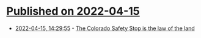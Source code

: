# [Published on 2022-04-15](index.md)

* [2022-04-15, 14:29:55](https://news.ycombinator.com/item?id=31040669) - [The Colorado Safety Stop is the law of the land](https://www.bicyclecolorado.org/bike-news/colorado-safety-stop-becomes-law/)
